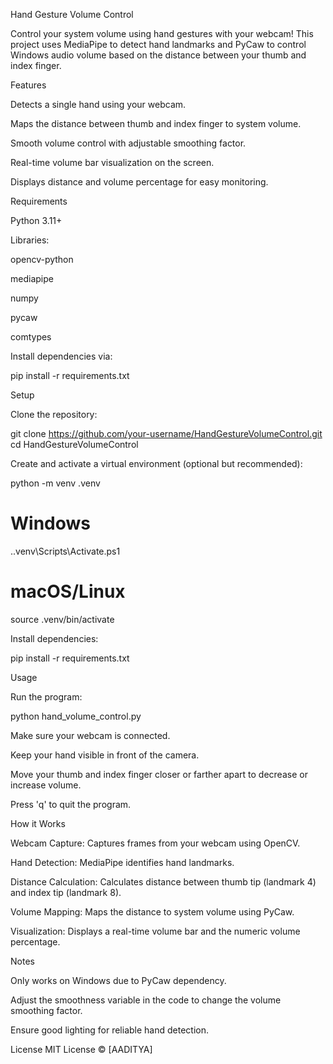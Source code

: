 Hand Gesture Volume Control

Control your system volume using hand gestures with your webcam! This project uses MediaPipe to detect hand landmarks and PyCaw to control Windows audio volume based on the distance between your thumb and index finger.

Features

Detects a single hand using your webcam.

Maps the distance between thumb and index finger to system volume.

Smooth volume control with adjustable smoothing factor.

Real-time volume bar visualization on the screen.

Displays distance and volume percentage for easy monitoring.

Requirements

Python 3.11+

Libraries:

opencv-python

mediapipe

numpy

pycaw

comtypes

Install dependencies via:

pip install -r requirements.txt

Setup

Clone the repository:

git clone https://github.com/your-username/HandGestureVolumeControl.git
cd HandGestureVolumeControl


Create and activate a virtual environment (optional but recommended):

python -m venv .venv
# Windows
.\.venv\Scripts\Activate.ps1
# macOS/Linux
source .venv/bin/activate


Install dependencies:

pip install -r requirements.txt

Usage

Run the program:

python hand_volume_control.py


Make sure your webcam is connected.

Keep your hand visible in front of the camera.

Move your thumb and index finger closer or farther apart to decrease or increase volume.

Press 'q' to quit the program.

How it Works

Webcam Capture: Captures frames from your webcam using OpenCV.

Hand Detection: MediaPipe identifies hand landmarks.

Distance Calculation: Calculates distance between thumb tip (landmark 4) and index tip (landmark 8).

Volume Mapping: Maps the distance to system volume using PyCaw.

Visualization: Displays a real-time volume bar and the numeric volume percentage.

Notes

Only works on Windows due to PyCaw dependency.

Adjust the smoothness variable in the code to change the volume smoothing factor.

Ensure good lighting for reliable hand detection.

License
MIT License © [AADITYA]